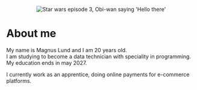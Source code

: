 <p align="center">
<img src="https://media0.giphy.com/media/xTiIzJSKB4l7xTouE8/200.gif" alt="Star wars episode 3, Obi-wan saying 'Hello there'" />
</p>

# About me

My name is Magnus Lund and I am 20 years old.
<br>
I am studying to become a data technician with speciality in programming.
<br>
My education ends in may 2027.

I currently work as an apprentice, doing online payments for e-commerce platforms.
